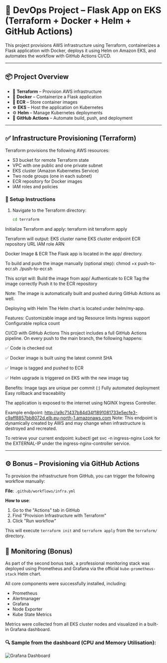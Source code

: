 # 🧪 DevOps Project – Flask App on EKS (Terraform + Docker + Helm + GitHub Actions)

This project provisions AWS infrastructure using Terraform, containerizes a Flask application with Docker, deploys it using Helm on Amazon EKS, and automates the workflow with GitHub Actions CI/CD.

---

## 📦 Project Overview

- 🚀 **Terraform** – Provision AWS infrastructure
- 🐳 **Docker** – Containerize a Flask application
- 🧱 **ECR** – Store container images
- ☸️ **EKS** – Host the application on Kubernetes
- ⚙️ **Helm** – Manage Kubernetes deployments
- 🤖 **GitHub Actions** – Automate build, push, and deployment

---

## ✅ Infrastructure Provisioning (Terraform)

Terraform provisions the following AWS resources:

- S3 bucket for remote Terraform state
- VPC with one public and one private subnet
- EKS cluster (Amazon Kubernetes Service)
- Two node groups (one in each subnet)
- ECR repository for Docker images
- IAM roles and policies

### 🔧 Setup Instructions

1. Navigate to the Terraform directory:

   ```bash
   cd terraform
Initialize Terraform and apply:
terraform init
terraform apply

Terraform will output:
EKS cluster name
EKS cluster endpoint
ECR repository URL
IAM role ARN

Docker Image & ECR
The Flask app is located in the app/ directory.

To build and push the image manually (optional step):
chmod +x push-to-ecr.sh
./push-to-ecr.sh

This script will:
Build the image from app/
Authenticate to ECR
Tag the image correctly
Push it to the ECR repository

Note: The image is automatically built and pushed during GitHub Actions as well.

Deploying with Helm
The Helm chart is located under helm/my-app.

Features:
Customizable image and tag
Resource limits
Ingress support
Configurable replica count

CI/CD with GitHub Actions
This project includes a full GitHub Actions pipeline.
On every push to the main branch, the following happens:

✅ Code is checked out

✅ Docker image is built using the latest commit SHA

✅ Image is tagged and pushed to ECR

✅ Helm upgrade is triggered on EKS with the new image tag

Benefits:
Image tags are unique per commit (<image>:<commit-sha>)
Fully automated deployment
Easy rollback and traceability


The application is exposed to the internet using NGINX Ingress Controller.

Example endpoint:
http://a9c71437b84d34f1891081733e5ecfe3-c9aff8857bb8072d.elb.eu-north-1.amazonaws.com
Note: This endpoint is dynamically created by AWS and may change when infrastructure is destroyed and recreated.

To retrieve your current endpoint:
kubectl get svc -n ingress-nginx
Look for the EXTERNAL-IP under the ingress-nginx-controller service.

---

## ⚙️ Bonus – Provisioning via GitHub Actions

To provision the infrastructure from GitHub, you can trigger the following workflow manually:

**File**: `.github/workflows/infra.yml`

**How to use**:
1. Go to the "Actions" tab in GitHub
2. Find "Provision Infrastructure with Terraform"
3. Click "Run workflow"

This will execute `terraform init` and `terraform apply` from the `terraform/` directory.


## 🧠 Monitoring (Bonus)

As part of the second bonus task, a professional monitoring stack was deployed using Prometheus and Grafana via the official `kube-prometheus-stack` Helm chart.

All core components were successfully installed, including:
- Prometheus
- Alertmanager
- Grafana
- Node Exporter
- Kube State Metrics

Metrics were collected from all EKS cluster nodes and visualized in a built-in Grafana dashboard.

### 🔍 Sample from the dashboard (CPU and Memory Utilisation):

![Grafana Dashboard](./screenshots/grafana-dashboard.png)






